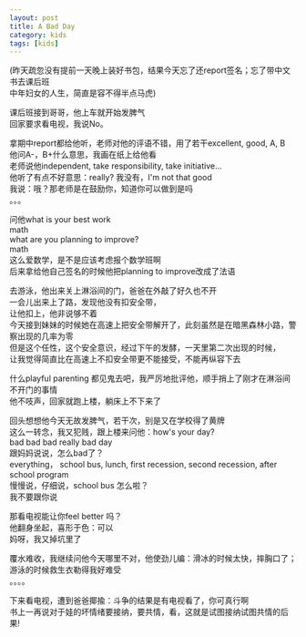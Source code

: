 ```yaml
---
layout: post
title: A Bad Day
category: kids
tags: [kids]
---
```


(昨天疏忽没有提前一天晚上装好书包，结果今天忘了还report签名；忘了带中文书去课后班  
 中年妇女的人生，简直是容不得半点马虎)  

课后班接到哥哥，他上车就开始发脾气     
回家要求看电视，我说No。   

拿期中report都给他听，老师对他的评语不错，用了若干excellent, good, A, B     
他问A-，B+什么意思，我画在纸上给他看  
老师说他independent, take responsibility, take initiative...    
他听了有点不好意思：really? 我没有，I'm not that good     
我说：哦？那老师是在鼓励你，知道你可以做到是吗  
。。。  
  
问他what is your best work   
math   
what are you planning to improve?   
math   
这么爱数学，是不是应该考虑报个数学班啊  
后来拿给他自己签名的时候他把planning to improve改成了法语    

去游泳，他出来关上淋浴间的门，爸爸在外敲了好久也不开   
一会儿出来上了路，发现他没有扣安全带，    
让他扣上，他非说够不着  
今天接到妹妹的时候她在高速上把安全带解开了，此刻虽然是在暗黑森林小路，警察出现的几率为零      
但是这个任性，这个安全意识，经过下午的发酵，一天里第二次出现的时候，  
让我觉得简直比在高速上不扣安全带更不能接受，不能再纵容下去   

什么playful parenting 都见鬼去吧，我严厉地批评他，顺手捎上了刚才在淋浴间不开门的事情      
他不吱声，回家就跑上楼，躺床上不下来了   

回头想想他今天无故发脾气，若干次，别是又在学校得了黄牌  
这么一转念，我又犯贱，跟上楼来问他：how's your day?   
bad bad bad really bad day   
跟妈妈说说，怎么bad了？  
everything， school bus, lunch, first recession, second recession, after school program   
慢慢说，仔细说，school bus 怎么啦？  
我不要跟你说  

那看电视能让你feel better 吗？    
他翻身坐起，喜形于色：可以    
妈呀，我又掉坑里了     

覆水难收，我继续问他今天哪里不对，他使劲儿编：滑冰的时候太快，摔胸口了；游泳的时候救生衣勒得我好难受    
。。。。  

下来看电视，遭到爸爸揶揄：斗争的结果是有电视看了，你可真行啊   
书上一再说对于娃的坏情绪要接纳，要共情，看，这就是试图接纳试图共情的后果!   

